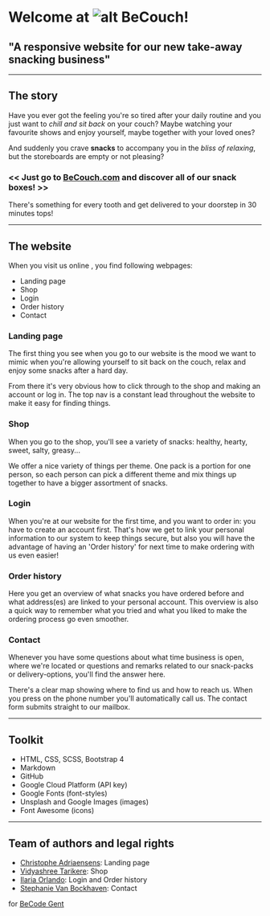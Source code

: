 # Welcome at ![alt BeCouch](https://steeeeeph.github.io/the-startup/images/logo.png)!
## "A responsive website for our new take-away snacking business"
---
## The story
Have you ever got the feeling you're so tired after your daily routine and you just want to *chill and sit back* on your couch? Maybe watching your favourite shows and enjoy yourself, maybe together with your loved ones? 

And suddenly you crave **snacks** to accompany you in the *bliss of relaxing*, but the storeboards are empty or not pleasing?

### << Just go to [BeCouch.com](https://steeeeeph.github.io/the-startup/html/index.html) and discover all of our snack boxes! >> 

There's something for every tooth and get delivered to your doorstep in 30 minutes tops!

---

## The website
When you visit us online , you find following webpages:

+ Landing page
+ Shop
+ Login
+ Order history
+ Contact

### Landing page
The first thing you see when you go to our website is the mood we want to mimic when you're allowing yourself to sit back on the couch, relax and enjoy some snacks after a hard day.

From there it's very obvious how to click through to the shop and making an account or log in.
The top nav is a constant lead throughout the website to make it easy for finding things.

### Shop
When you go to the shop, you'll see a variety of snacks: healthy, hearty, sweet, salty, greasy... 

We offer a nice variety of things per theme. One pack is a portion for one person, so each person can pick a different theme and mix things up together to have a bigger assortment of snacks.

### Login
When you're at our website for the first time, and you want to order in: you have to create an account first. That's how we get to link your personal information to our system to keep things secure, but also you will have the advantage of having an 'Order history' for next time to make ordering with us even easier!

### Order history
Here you get an overview of what snacks you have ordered before and what address(es) are linked to your personal account. This overview is also a quick way to remember what you tried and what you liked to make the ordering process go even smoother.

### Contact
Whenever you have some questions about what time business is open, where we're located or questions and remarks related to our snack-packs or delivery-options, you'll find the answer here.

There's a clear map showing where to find us and how to reach us. When you press on the phone number you'll automatically call us. The contact form submits straight to our mailbox.

---
## Toolkit
+ HTML, CSS, SCSS, Bootstrap 4
+ Markdown
+ GitHub
+ Google Cloud Platform (API key)
+ Google Fonts (font-styles)
+ Unsplash and Google Images (images)
+ Font Awesome (icons)

---
## Team of authors and legal rights
+ [Christophe Adriaensens](https://github.com/chadriae): Landing page
+ [Vidyashree Tarikere](https://github.com/VidyashreeTarikere): Shop
+ [Ilaria Orlando](https://github.com/ilaria-orlando): Login and Order history
+ [Stephanie Van Bockhaven](https://github.com/Steeeeeph): Contact

for [BeCode Gent](https://www.becode.org)


